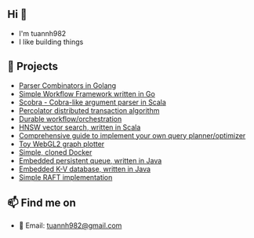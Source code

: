 ## Hi 👋
- I'm tuannh982
- I like building things

## 🌱 Projects
- [Parser Combinators in Golang](https://github.com/tuannh982/go-parser-combinators)
- [Simple Workflow Framework written in Go](https://github.com/tuannh982/simple-workflow-go)
- [Scobra - Cobra-like argument parser in Scala](https://github.com/tuannh982/scobra)
- [Percolator distributed transaction algorithm](https://github.com/tuannh982/percolator)
- [Durable workflow/orchestration](https://github.com/tuannh982/durable-task-demo)
- [HNSW vector search, written in Scala](https://github.com/tuannh982/hnsw-scala)
- [Comprehensive guide to implement your own query planner/optimizer](https://github.com/tuannh982/query-planner-guide)
- [Toy WebGL2 graph plotter](https://github.com/tuannh982/webgl2-graph-plotter)
- [Simple, cloned Docker](https://github.com/tuannh982/experiment_lwc)
- [Embedded persistent queue, written in Java](https://github.com/tuannh982/ladder)
- [Embedded K-V database, written in Java](https://github.com/tuannh982/phantom)
- [Simple RAFT implementation](https://github.com/tuannh982/sraft)

## 📫 Find me on

- 📧 Email: [tuannh982@gmail.com](mailto:tuannh982@gmail.com)
